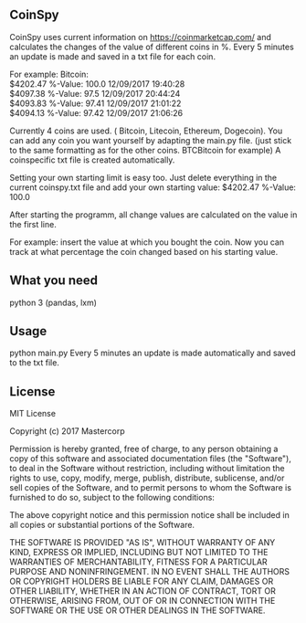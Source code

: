 ## CoinSpy


CoinSpy uses current information on https://coinmarketcap.com/ and calculates the changes of the value of different coins in %.
Every 5 minutes an update is made and saved in a txt file for each coin.

For example:
Bitcoin:  
$4202.47 %-Value: 100.0 12/09/2017 19:40:28  
$4097.38 %-Value: 97.5 12/09/2017 20:44:24  
$4093.83 %-Value: 97.41 12/09/2017 21:01:22  
$4094.13 %-Value: 97.42 12/09/2017 21:06:26  


Currently 4 coins are used. ( Bitcoin, Litecoin, Ethereum, Dogecoin).
You can add any coin you want yourself by adapting the main.py file. (just stick to the same formatting as for the other coins. BTCBitcoin for example)
A coinspecific txt file is created automatically.

Setting your own starting limit is easy too. Just delete everything in the current coinspy.txt file and add your own starting value:
$4202.47 %-Value: 100.0

After starting the programm, all change values are calculated on the value in the first line.

For example: insert the value at which you bought the coin. Now you can track at what percentage the coin changed based on his starting value.

## What you need

 python 3
 (pandas, lxm)

## Usage
python main.py
Every 5 minutes an update is made automatically and saved to the txt file.

## License

MIT License

Copyright (c) 2017 Mastercorp

Permission is hereby granted, free of charge, to any person obtaining a copy
of this software and associated documentation files (the "Software"), to deal
in the Software without restriction, including without limitation the rights
to use, copy, modify, merge, publish, distribute, sublicense, and/or sell
copies of the Software, and to permit persons to whom the Software is
furnished to do so, subject to the following conditions:

The above copyright notice and this permission notice shall be included in all
copies or substantial portions of the Software.

THE SOFTWARE IS PROVIDED "AS IS", WITHOUT WARRANTY OF ANY KIND, EXPRESS OR
IMPLIED, INCLUDING BUT NOT LIMITED TO THE WARRANTIES OF MERCHANTABILITY,
FITNESS FOR A PARTICULAR PURPOSE AND NONINFRINGEMENT. IN NO EVENT SHALL THE
AUTHORS OR COPYRIGHT HOLDERS BE LIABLE FOR ANY CLAIM, DAMAGES OR OTHER
LIABILITY, WHETHER IN AN ACTION OF CONTRACT, TORT OR OTHERWISE, ARISING FROM,
OUT OF OR IN CONNECTION WITH THE SOFTWARE OR THE USE OR OTHER DEALINGS IN THE
SOFTWARE.


